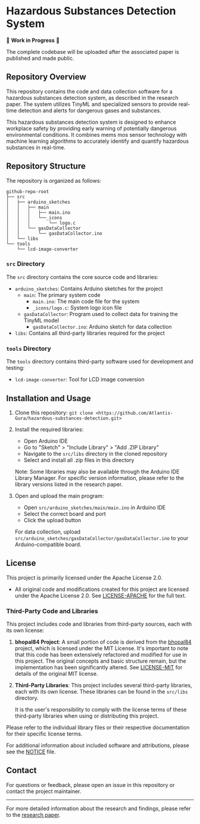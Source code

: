 # Hazardous Substances Detection System

🚧 **Work in Progress** 🚧

The complete codebase will be uploaded after the associated paper is published and made public.

## Repository Overview

This repository contains the code and data collection software for a hazardous substances detection system, as described in the research paper. The system utilizes TinyML and specialized sensors to provide real-time detection and alerts for dangerous gases and substances.

This hazardous substances detection system is designed to enhance workplace safety by providing early warning of potentially dangerous environmental conditions. It combines mems mos sensor technology with machine learning algorithms to accurately identify and quantify hazardous substances in real-time.

## Repository Structure

The repository is organized as follows:

```
github-repo-root
├── src
│   ├── arduino_sketches
│   │   ├── main
│   │   │   ├── main.ino
│   │   │   └──_icons
│   │   │       └── logo.c
│   │   └── gasDataCollector
│   │       └── gasDataCollector.ino
│   └── libs
└── tools
    └── lcd-image-converter
```

### `src` Directory

The `src` directory contains the core source code and libraries:

- `arduino_sketches`: Contains Arduino sketches for the project
  - `main`: The primary system code
    - `main.ino`: The main code file for the system
    - `_icons/logo.c`: System logo icon file
  - `gasDataCollector`: Program used to collect data for training the TinyML model
    - `gasDataCollector.ino`: Arduino sketch for data collection
- `libs`: Contains all third-party libraries required for the project

### `tools` Directory

The `tools` directory contains third-party software used for development and testing:

- `lcd-image-converter`: Tool for LCD image conversion

## Installation and Usage

1. Clone this repository:
`git clone <https://github.com/Atlantis-Gura/hazardous-substances-detection.git>`

2. Install the required libraries:

   - Open Arduino IDE
   - Go to "Sketch" > "Include Library" > "Add .ZIP Library"
   - Navigate to the `src/libs` directory in the cloned repository
   - Select and install all .zip files in this directory

   Note: Some libraries may also be available through the Arduino IDE Library Manager. For specific version information, please refer to the library versions listed in the research paper.

3. Open and upload the main program:

   - Open `src/arduino_sketches/main/main.ino` in Arduino IDE
   - Select the correct board and port
   - Click the upload button

   For data collection, upload `src/arduino_sketches/gasDataCollector/gasDataCollector.ino` to your Arduino-compatible board.

## License

This project is primarily licensed under the Apache License 2.0.

- All original code and modifications created for this project are licensed under the Apache License 2.0. See [LICENSE-APACHE](LICENSE-APACHE) for the full text.

### Third-Party Code and Libraries

This project includes code and libraries from third-party sources, each with its own license:

1. **bhopal84 Project**:
   A small portion of code is derived from the [bhopal84](https://github.com/ronibandini/bhopal84) project, which is licensed under the MIT License. It's important to note that this code has been extensively refactored and modified for use in this project. The original concepts and basic structure remain, but the implementation has been significantly altered. See [LICENSE-MIT](LICENSE-MIT) for details of the original MIT license.

2. **Third-Party Libraries**:
   This project includes several third-party libraries, each with its own license. These libraries can be found in the `src/libs` directory.

   It is the user's responsibility to comply with the license terms of these third-party libraries when using or distributing this project.

Please refer to the individual library files or their respective documentation for their specific license terms.

For additional information about included software and attributions, please see the [NOTICE](NOTICE) file.

## Contact

For questions or feedback, please open an issue in this repository or contact the project maintainer.

---
For more detailed information about the research and findings, please refer to the [research paper](research_paper).
